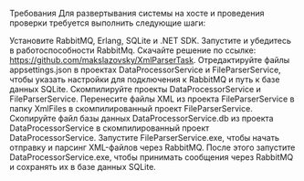 Требования
Для развертывания системы на хосте и проведения проверки требуется выполнить следующие шаги:

Установите RabbitMQ, Erlang, SQLite и .NET SDK.
Запустите и убедитесь в работоспособности RabbitMq.
Скачайте решение по ссылке: https://github.com/makslazovsky/XmlParserTask.
Отредактируйте файлы appsettings.json в проектах DataProcessorService и FileParserService, чтобы указать настройки для подключения к RabbitMQ и путь к базе данных SQLite.
Скомпилируйте проекты DataProcessorService и FileParserService.
Перенесите файлы XML из проекта FileParserService в папку XmlFiles в скомпилированный проект FileParserService.
Скопируйте файл базы данных DataProcessorService.db из проекта DataProcessorService в скомпилированный проект DataProcessorService.
Запустите FileParserService.exe, чтобы начать отправку и парсинг XML-файлов через RabbitMQ.
После этого запустите DataProcessorService.exe, чтобы принимать сообщения через RabbitMQ и сохранять их в базе данных SQLite.
